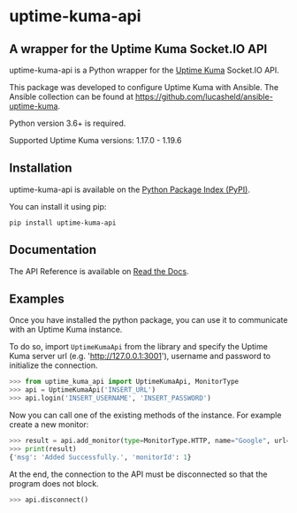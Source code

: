 # uptime-kuma-api

A wrapper for the Uptime Kuma Socket.IO API
---
uptime-kuma-api is a Python wrapper for the [Uptime Kuma](https://github.com/louislam/uptime-kuma) Socket.IO API.

This package was developed to configure Uptime Kuma with Ansible. The Ansible collection can be found at https://github.com/lucasheld/ansible-uptime-kuma.

Python version 3.6+ is required.

Supported Uptime Kuma versions: 1.17.0 - 1.19.6

Installation
---
uptime-kuma-api is available on the [Python Package Index (PyPI)](https://pypi.org/project/uptime-kuma-api/).

You can install it using pip:

```
pip install uptime-kuma-api
```

Documentation
---
The API Reference is available on [Read the Docs](https://uptime-kuma-api.readthedocs.io).

Examples
---
Once you have installed the python package, you can use it to communicate with an Uptime Kuma instance.

To do so, import `UptimeKumaApi` from the library and specify the Uptime Kuma server url (e.g. 'http://127.0.0.1:3001'), username and password to initialize the connection.

```python
>>> from uptime_kuma_api import UptimeKumaApi, MonitorType
>>> api = UptimeKumaApi('INSERT_URL')
>>> api.login('INSERT_USERNAME', 'INSERT_PASSWORD')
```

Now you can call one of the existing methods of the instance. For example create a new monitor:

```python
>>> result = api.add_monitor(type=MonitorType.HTTP, name="Google", url="https://google.com")
>>> print(result)
{'msg': 'Added Successfully.', 'monitorId': 1}
```

At the end, the connection to the API must be disconnected so that the program does not block.

```python
>>> api.disconnect()
```
